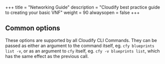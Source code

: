 +++
title = "Networking Guide"
description = "Cloudify best practice guide to creating your basic VNF"
weight = 90
alwaysopen = false
+++


## Common options

These options are supported by all Cloudify CLI Commands. They can be passed as
either an argument to the command itself, eg. `cfy blueprints list -v`, or as
an argument to `cfy` itself, eg. `cfy -v blueprints list`, which has the same
effect as the previous call.
